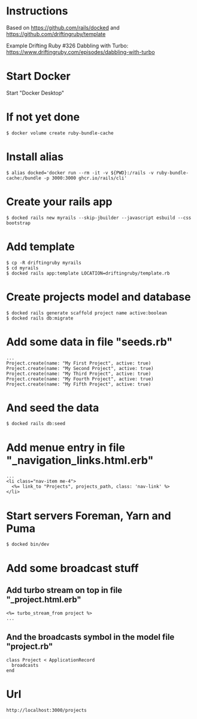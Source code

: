 # Instructions
Based on https://github.com/rails/docked and https://github.com/driftingruby/template

Example Drifting Ruby #326 Dabbling with Turbo: https://www.driftingruby.com/episodes/dabbling-with-turbo

# Start Docker
Start "Docker Desktop"

# If not yet done
```
$ docker volume create ruby-bundle-cache
```

# Install alias
```
$ alias docked='docker run --rm -it -v ${PWD}:/rails -v ruby-bundle-cache:/bundle -p 3000:3000 ghcr.io/rails/cli'
```

# Create your rails app
```
$ docked rails new myrails --skip-jbuilder --javascript esbuild --css bootstrap
```

# Add template
```
$ cp -R driftingruby myrails
$ cd myrails
$ docked rails app:template LOCATION=driftingruby/template.rb
```

# Create projects model and database
```
$ docked rails generate scaffold project name active:boolean
$ docked rails db:migrate
```

# Add some data in file "seeds.rb"
```
...
Project.create(name: "My First Project", active: true)
Project.create(name: "My Second Project", active: true)
Project.create(name: "My Third Project", active: true)
Project.create(name: "My Fourth Project", active: true)
Project.create(name: "My Fifth Project", active: true)
```

# And seed the data
```
$ docked rails db:seed
```

# Add menue entry in file "_navigation_links.html.erb"
```
...
<li class="nav-item me-4">
  <%= link_to "Projects", projects_path, class: 'nav-link' %>
</li>
```

# Start servers Foreman, Yarn and Puma
```
$ docked bin/dev
```

# Add some broadcast stuff
## Add turbo stream on top in file "_project.html.erb"
```
<%= turbo_stream_from project %>
...
```

## And the broadcasts symbol in the model file "project.rb"
```
class Project < ApplicationRecord
  broadcasts
end
```

# Url
```
http://localhost:3000/projects
```
